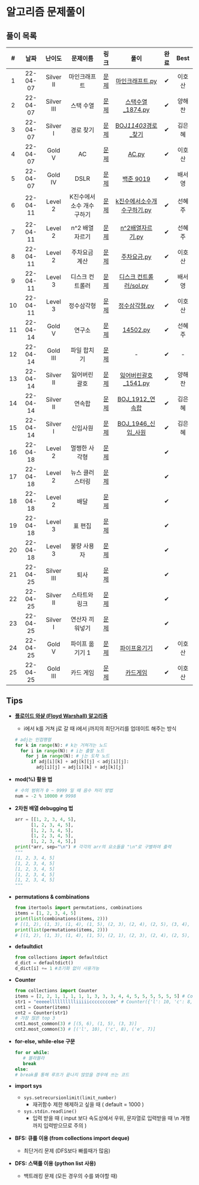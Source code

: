 # 알고리즘 문제풀이

## 풀이 목록

|  #  |   날짜   |   난이도   |          문제이름          |                               링크                               |                                                                                                            풀이                                                                                                             | 완료 |  Best  |
| :-: | :------: | :--------: | :------------------------: | :--------------------------------------------------------------: | :-------------------------------------------------------------------------------------------------------------------------------------------------------------------------------------------------------------------------: | :--: | :----: |
|  1  | 22-04-07 | Silver II  |        마인크래프트        |          [문제](https://www.acmicpc.net/problem/18111)           |                               [마인크래프트.py](https://github.com/kimeunh3/codingtest-study2/blob/main/Hosan/4%EC%9B%947%EC%9D%BC/%EB%A7%88%EC%9D%B8%ED%81%AC%EB%9E%98%ED%94%84%ED%8A%B8.py)                               |  ✔   | 이호산 |
|  2  | 22-04-07 | Silver III |         스택 수열          |           [문제](https://www.acmicpc.net/problem/1874)           |                                   [스택수열\_1874.py](https://github.com/kimeunh3/codingtest-study2/blob/main/haechan/1%EC%A3%BC%EC%B0%A8-1/%EC%8A%A4%ED%83%9D%EC%88%98%EC%97%B4_1874.py)                                   |  ✔   | 양해찬 |
|  3  | 22-04-07 |  Silver I  |         경로 찾기          |          [문제](https://www.acmicpc.net/problem/11403)           |                                        [BOJ*11403*경로\_찾기](https://github.com/kimeunh3/codingtest-study2/tree/main/Eunhye/DAY01/BOJ_11403_%EA%B2%BD%EB%A1%9C_%EC%B0%BE%EA%B8%B0)                                         |  ✔   | 김은혜 |
|  4  | 22-04-07 |   Gold V   |             AC             |           [문제](https://www.acmicpc.net/problem/5430)           |                                                              [AC.py](https://github.com/kimeunh3/codingtest-study2/blob/main/Hosan/4%EC%9B%947%EC%9D%BC/AC.py)                                                              |  ✔   | 이호산 |
|  5  | 22-04-07 |  Gold IV   |            DSLR            |           [문제](https://www.acmicpc.net/problem/9019)           |                                                 [백준 9019](https://github.com/kimeunh3/codingtest-study2/tree/main/SeoYoung/%EB%B0%B1%EC%A4%80/%EB%B0%B1%EC%A4%80%209019)                                                  |  ✔   | 배서영 |
|  6  | 22-04-11 |  Level 2   | K진수에서 소수 개수 구하기 | [문제](https://programmers.co.kr/learn/courses/30/lessons/92335) |             [k진수에서소수개수구하기.py](https://github.com/kimeunh3/codingtest-study2/blob/main/Hyeju/k%EC%A7%84%EC%88%98%EC%97%90%EC%84%9C%EC%86%8C%EC%88%98%EA%B0%9C%EC%88%98%EA%B5%AC%ED%95%98%EA%B8%B0.py)             |  ✔   | 선혜주 |
|  7  | 22-04-11 |  Level 2   |      n^2 배열 자르기       | [문제](https://programmers.co.kr/learn/courses/30/lessons/87390) |                                           [n^2배열자르기.py](https://github.com/kimeunh3/codingtest-study2/blob/main/Hyeju/n%5E2%EB%B0%B0%EC%97%B4%EC%9E%90%EB%A5%B4%EA%B8%B0.py)                                           |  ✔   | 선혜주 |
|  8  | 22-04-11 |  Level 2   |       주차요금 계산        | [문제](https://programmers.co.kr/learn/courses/30/lessons/92341) |                                         [주차요금.py](https://github.com/kimeunh3/codingtest-study2/blob/main/Hosan/4%EC%9B%9411%EC%9D%BC/%EC%A3%BC%EC%B0%A8%EC%9A%94%EA%B8%88.py)                                          |  ✔   | 이호산 |
|  9  | 22-04-11 |  Level 3   |      디스크 컨트롤러       | [문제](https://programmers.co.kr/learn/courses/30/lessons/42627) | [디스크 컨트롤러/sol.py](https://github.com/kimeunh3/codingtest-study2/blob/main/SeoYoung/%ED%94%84%EB%A1%9C%EA%B7%B8%EB%9E%98%EB%A8%B8%EC%8A%A4/%EB%94%94%EC%8A%A4%ED%81%AC%20%EC%BB%A8%ED%8A%B8%EB%A1%A4%EB%9F%AC/sol.py) |  ✔   | 배서영 |
| 10  | 22-04-11 |  Level 3   |         정수삼각형         | [문제](https://programmers.co.kr/learn/courses/30/lessons/43105) |                                    [정수삼각형.py](https://github.com/kimeunh3/codingtest-study2/blob/main/Hosan/4%EC%9B%9411%EC%9D%BC/%EC%A0%95%EC%88%98%EC%82%BC%EA%B0%81%ED%98%95.py)                                    |  ✔   | 이호산 |
| 11  | 22-04-14 |   Gold V   |           연구소           |          [문제](https://www.acmicpc.net/problem/14502)           |                                                                                                                                                                                                                     [14502.py](https://github.com/kimeunh3/codingtest-study2/blob/main/Hyeju/14502.py)        |  ✔   | 선혜주 |
| 12  | 22-04-14 |  Gold III  |        파일 합치기         |          [문제](https://www.acmicpc.net/problem/11066)           |                                                                                                                                                                                                                            - |  ✔   | - |
| 13  | 22-04-14 | Silver II  |       잃어버린 괄호        |           [문제](https://www.acmicpc.net/problem/1541)           |                                                                                                                                                                                                                         [잃어버린괄호_1541.py](https://github.com/kimeunh3/codingtest-study2/blob/main/haechan/2%EC%A3%BC%EC%B0%A8-2/%EC%9E%83%EC%96%B4%EB%B2%84%EB%A6%B0%EA%B4%84%ED%98%B8_1541.py)    |  ✔   | 양해찬 |
| 14  | 22-04-14 | Silver II  |           연속합           |           [문제](https://www.acmicpc.net/problem/1912)           |                                                                                                                                                                                                                          [BOJ_1912_연속합](https://github.com/kimeunh3/codingtest-study2/tree/main/Eunhye/DAY03/BOJ_1912_%EC%97%B0%EC%86%8D%ED%95%A9)   |  ✔   | 김은혜 |
| 15  | 22-04-14 |  Silver I  |          신입사원          |           [문제](https://www.acmicpc.net/problem/1946)           |                                                                                                                                                                                                                          [BOJ_1946_신입_사원](https://github.com/kimeunh3/codingtest-study2/tree/main/Eunhye/DAY03/BOJ_1946_%EC%8B%A0%EC%9E%85_%EC%82%AC%EC%9B%90)   |  ✔   | 김은혜 |
| 16  | 22-04-18 |  Level 2   |       멀쩡한 사각형        | [문제](https://programmers.co.kr/learn/courses/30/lessons/62048) |                                                                                                                                                                                                                             |  ✔   |        |
| 17  | 22-04-18 |  Level 2   |      뉴스 클러스터링       | [문제](https://programmers.co.kr/learn/courses/30/lessons/17677) |                                                                                                                                                                                                                             |   ✔  |        |
| 18  | 22-04-18 |  Level 2   |            배달            | [문제](https://programmers.co.kr/learn/courses/30/lessons/12978) |                                                                                                                                                                                                                             |  ✔   |        |
| 19  | 22-04-18 |  Level 3   |          표 편집           | [문제](https://programmers.co.kr/learn/courses/30/lessons/81303) |                                                                                                                                                                                                                             |   ✔  |        |
| 20  | 22-04-18 |  Level 3   |        불량 사용자         | [문제](https://programmers.co.kr/learn/courses/30/lessons/64064) |                                                                                                                                                                                                                             |   ✔  |        |
| 21  | 22-04-25 |  Silver III   |        퇴사         | [문제](https://www.acmicpc.net/problem/14501) |                                                                                                                                                                                                                             |   ✔  |        |
| 22  | 22-04-25 |  Silver II   |        스타트와 링크         | [문제](https://www.acmicpc.net/problem/14889) |                                                                                                                                                                                                                             |   ✔  |        |
| 23  | 22-04-25 |  Silver I   |        연산자 끼워넣기         | [문제](https://www.acmicpc.net/problem/14888) |                                                                                                                                                                                                                             |   ✔  |        |
| 24  | 22-04-25 |  Gold V   |        파이프 옮기기 1         | [문제](https://www.acmicpc.net/problem/17070) |                                                                                                                                                                                                                     [파이프옮기기](https://github.com/kimeunh3/codingtest-study2/blob/main/Hosan/%ED%8C%8C%EC%9D%B4%ED%94%84%EC%98%AE%EA%B8%B0%EA%B8%B0.md)        |   ✔  |   이호산     |
| 25  | 22-04-25 |  Gold III   |        카드 게임         | [문제](https://www.acmicpc.net/problem/11062) |                                                                                                                                                                                                                        [카드게임](https://github.com/kimeunh3/codingtest-study2/blob/main/Hosan/%EC%B9%B4%EB%93%9C%EA%B2%8C%EC%9E%84.md)     |   ✔  |    이호산    |

## Tips

-   [**플로이드 와샬 (Floyd Warshall) 알고리즘**](https://blog.naver.com/ndb796/221234427842)

    -   i에서 k를 거쳐 j로 갈 때 i에서 j까지의 최단거리를 업데이트 해주는 방식

    ```python
    # adj는 인접행렬
    for k in range(N): # k는 거쳐가는 노드
      for i in range(N): # i는 출발 노드
        for j in range(N): # j는 도착 노드
          if adj[i][k] + adj[k][j] < adj[i][j]:
            adj[i][j] = adj[i][k] + adj[k][j]
    ```

-   **mod(%) 활용 법**

    ```python
    # 수의 범위가 0 ~ 9999 일 때 음수 처리 방법
    num = -2 % 10000 # 9998
    ```

-   **2차원 배열 debugging 법**

    ```python
    arr = [[1, 2, 3, 4, 5],
          [1, 2, 3, 4, 5],
          [1, 2, 3, 4, 5],
          [1, 2, 3, 4, 5],
          [1, 2, 3, 4, 5],]
    print(*arr, sep="\n") # 각각의 arr의 요소들을 "\n"로 구별하여 출력
    """
    [1, 2, 3, 4, 5]
    [1, 2, 3, 4, 5]
    [1, 2, 3, 4, 5]
    [1, 2, 3, 4, 5]
    [1, 2, 3, 4, 5]
    """
    ```

-   **permutations & combinations**

    ```python
    from itertools import permutations, combinations
    items = [1, 2, 3, 4, 5]
    print(list(combinations(items, 2)))
    # [(1, 2), (1, 3), (1, 4), (1, 5), (2, 3), (2, 4), (2, 5), (3, 4), (3, 5), (4, 5)]
    print(list(permutations(items, 2)))
    # [(1, 2), (1, 3), (1, 4), (1, 5), (2, 1), (2, 3), (2, 4), (2, 5), (3, 1), (3, 2), (3, 4), (3, 5), (4, 1), (4, 2), (4, 3), (4, 5), (5, 1), (5, 2), (5, 3), (5, 4)]
    ```

-   **defaultdict**

    ```python
    from collections import defaultdict
    d_dict = defaultdict()
    d_dict[i] += 1 #초기화 없이 사용가능
    ```

-   **Counter**

    ```python
    from collections import Counter
    items = [2, 2, 1, 1, 1, 1, 1, 3, 3, 3, 4, 4, 5, 5, 5, 5, 5, 5] # Counter({5: 6, 1: 5, 3: 3, 2: 2, 4: 2})
    str1 = "eeeeelllllllllliiiiiccccccccee" # Counter({'l': 10, 'c': 8, 'e': 7, 'i': 5})
    cnt1 = Counter(items)
    cnt2 = Counter(str1)
    # 가장 많은 top 3
    cnt1.most_common(3) # [(5, 6), (1, 5), (3, 3)]
    cnt2.most_common(3) # [('l', 10), ('c', 8), ('e', 7)]
    ```

-   **for-else, while-else 구문**

    ```python
    for or while:
       # 블라블라
       break
    else:
    # break를 통해 루프가 끝나지 않았을 경우에 쓰는 코드
    ```

-   **import sys**

    -   `sys.setrecursionlimit(limit_number)`
        -   재귀함수 제한 해제하고 싶을 때 ( default = 1000 )
    -   `sys.stdin.readline()`
        -   입력 받을 때 ( input 보다 속도상에서 우위, 문자열로 입력받을 때 \n 개행까지 입력받으므로 주의 )

-   **BFS: 큐를 이용 (from collections import deque)**
    -   최단거리 문제 (DFS보다 빠를때가 많음)
-   **DFS: 스택를 이용 (python list 사용)**
    -   백트래킹 문제 (모든 경우의 수를 봐야할 때)
